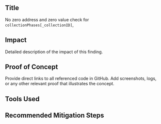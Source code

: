 ## Title
No zero address and zero value check for `collectionPhases[_collectionID]`, 
## Impact
Detailed description of the impact of this finding.

## Proof of Concept
Provide direct links to all referenced code in GitHub. Add screenshots, logs, or any other relevant proof that illustrates the concept.

## Tools Used

## Recommended Mitigation Steps